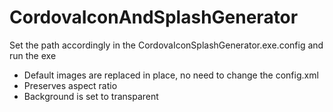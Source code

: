 # CordovaIconAndSplashGenerator

Set the path accordingly in the CordovaIconSplashGenerator.exe.config and run the exe <br />
* Default images are replaced in place, no need to change the config.xml<br />
* Preserves aspect ratio<br />
* Background is set to transparent
